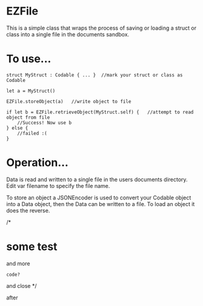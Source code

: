 # EZFile

This is a simple class that wraps the process of saving or loading a struct or class into a single file in the documents sandbox.



# To use...

    struct MyStruct : Codable { ... }  //mark your struct or class as Codable
    
    let a = MyStruct()
    
    EZFile.storeObject(a)   //write object to file
    
    if let b = EZFile.retrieveObject(MyStruct.self) {   //attempt to read object from file  
        //Success! Now use b  
    } else {  
        //failed :(  
    }  



# Operation...

Data is read and written to a single file in the users documents directory. Edit var filename to specify the file name.

To store an object a JSONEncoder is used to convert your Codable object into a Data object, then the Data can be written to a file. To load an object it does the reverse.


/*
# some test
and more

    code?

and close
*/

after
